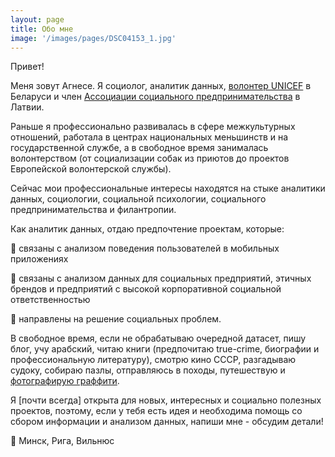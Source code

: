 ```yaml
---
layout: page
title: Обо мне
image: '/images/pages/DSC04153_1.jpg'
---
```


Привет! 

Меня зовут Агнесе. Я социолог, аналитик данных, [волонтер UNICEF](https://www.unicef.by/en/) в Беларуси и член [Ассоциации социального предпринимательства](https://sua.lv/en/lsua-eng/) в Латвии. 

Раньше я профессионально развивалась в сфере межкультурных отношений, работала в центрах национальных меньшинств и на государственной службе, а в свободное время занималась волонтерством (от социализации собак из приютов до проектов Европейской волонтерской службы).

Сейчас мои профессиональные интересы находятся на стыке аналитики данных, социологии, социальной психологии, социального предпринимательства и филантропии.

Как аналитик данных, отдаю предпочтение проектам, которые:

:small_blue_diamond: связаны с анализом поведения пользователей в мобильных приложениях

:small_blue_diamond: связаны с анализом данных для социальных предприятий, этичных брендов и предприятий с высокой корпоративной социальной ответственностью

:small_blue_diamond: направлены на решение социальных проблем.

В свободное время, если не обрабатываю очередной датасет, пишу блог, учу арабский, читаю книги (предпочитаю true-crime, биографии и профессиональную литературу), смотрю кино СССР, разгадываю судоку, собираю пазлы, отправляюсь в походы, путешествую и [фотографирую граффити](https://www.instagram.com/agnese_travels/). 

Я [почти всегда] открыта для новых, интересных и социально полезных проектов, поэтому, если у тебя есть идея и необходима помощь со сбором информации и анализом данных, напиши мне - обсудим детали!

:round_pushpin: Минск, Рига, Вильнюс
